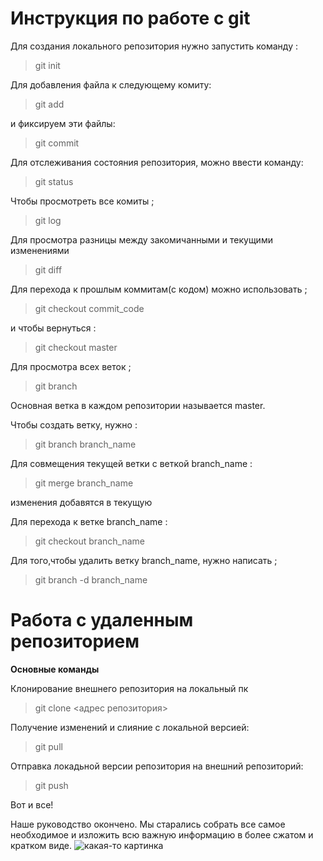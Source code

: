 # Инструкция по работе с git
Для создания локального репозитория нужно запустить команду :
> git init

Для добавления файла к следующему комиту:
> git add


и фиксируем эти файлы:
> git commit

Для отслеживания состояния репозитория, можно ввести команду:
> git status

Чтобы просмотреть все комиты ;
> git log

Для просмотра разницы между закомичанными и текущими изменениями
> git diff

Для перехода к прошлым коммитам(с кодом) можно использовать ;
> git checkout commit_code

и чтобы вернуться :
> git checkout master

Для просмотра всех веток ;
> git branch

Основная ветка в каждом репозитории называется master.

Чтобы создать ветку, нужно :
> git branch branch_name

Для совмещения текущей ветки с веткой branch_name :
> git merge branch_name

изменения добавятся в текущую

Для перехода к ветке branch_name :
> git checkout branch_name

Для того,чтобы удалить ветку branch_name, нужно написать ;

> git branch -d branch_name

# Работа с удаленным репозиторием

**Основные команды**

Клонирование внешнего репозитория на локальный пк
> git clone <адрес репозитория>

Получение изменений и слияние с локальной версией:
> git pull

Отправка локадьной версии репозитория на внешний репозиторий:
> git push



   Вот и все!
    
Наше руководство окончено.
Мы старались собрать все самое необходимое и изложить всю важную информацию в более сжатом и кратком виде.
![какая-то картинка](9e5a3b2a3c0e8b9746857a91144e1b74--beach-sunsets-landscape-photos.jpg)
